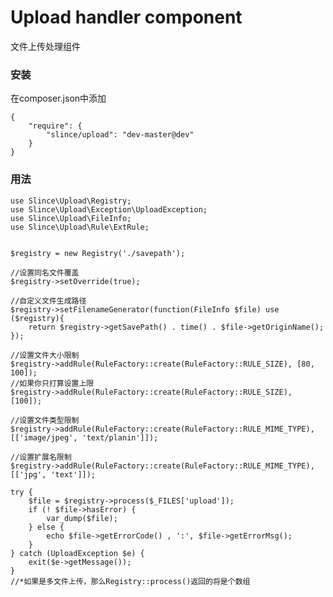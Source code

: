 # Upload handler component

文件上传处理组件

### 安装

在composer.json中添加

    {
        "require": {
            "slince/upload": "dev-master@dev"
        }
    }

### 用法

    use Slince\Upload\Registry;
    use Slince\Upload\Exception\UploadException;
    use Slince\Upload\FileInfo;
    use Slince\Upload\Rule\ExtRule;


    $registry = new Registry('./savepath');

    //设置同名文件覆盖
    $registry->setOverride(true);

    //自定义文件生成路径
    $registry->setFilenameGenerator(function(FileInfo $file) use ($registry){
        return $registry->getSavePath() . time() . $file->getOriginName();
    });
    
    //设置文件大小限制
    $registry->addRule(RuleFactory::create(RuleFactory::RULE_SIZE), [80, 100]);
    //如果你只打算设置上限
    $registry->addRule(RuleFactory::create(RuleFactory::RULE_SIZE), [100]);

    //设置文件类型限制
    $registry->addRule(RuleFactory::create(RuleFactory::RULE_MIME_TYPE), [['image/jpeg', 'text/planin']]);

    //设置扩展名限制
    $registry->addRule(RuleFactory::create(RuleFactory::RULE_MIME_TYPE), [['jpg', 'text']]);
   
    try {
        $file = $registry->process($_FILES['upload']);
        if (! $file->hasError) {
            var_dump($file);
        } else {
            echo $file->getErrorCode() , ':', $file->getErrorMsg();
        }
    } catch (UploadException $e) {
        exit($e->getMessage());
    }
    //*如果是多文件上传，那么Registry::process()返回的将是个数组
     